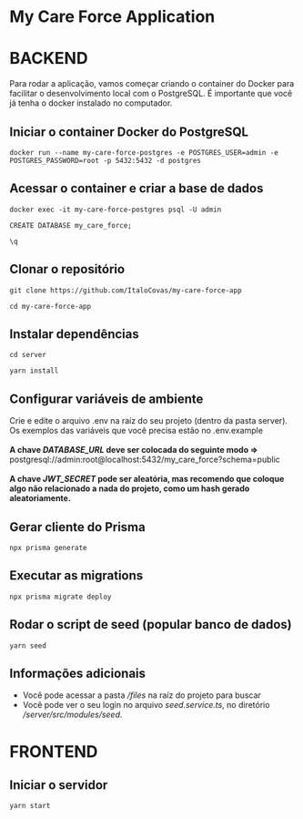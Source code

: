 # My Care Force Application

# BACKEND

Para rodar a aplicação, vamos começar criando o container do Docker para facilitar o desenvolvimento local com o PostgreSQL.
É importante que você já tenha o docker instalado no computador.

## Iniciar o container Docker do PostgreSQL
````
docker run --name my-care-force-postgres -e POSTGRES_USER=admin -e POSTGRES_PASSWORD=root -p 5432:5432 -d postgres
````

## Acessar o container e criar a base de dados
````
docker exec -it my-care-force-postgres psql -U admin
````
````
CREATE DATABASE my_care_force;
````
````
\q
````

## Clonar o repositório
````
git clone https://github.com/ItaloCovas/my-care-force-app
````
````
cd my-care-force-app
````

## Instalar dependências
````
cd server
````
````
yarn install
````

## Configurar variáveis de ambiente
Crie e edite o arquivo .env na raíz do seu projeto (dentro da pasta server). <br/>
Os exemplos das variáveis que você precisa estão no .env.example <br/> <br/>
**A chave *DATABASE_URL* deve ser colocada do seguinte modo =>** postgresql://admin:root@localhost:5432/my_care_force?schema=public  <br/> <br/>
**A chave *JWT_SECRET* pode ser aleatória, mas recomendo que coloque algo não relacionado a nada do projeto, como um hash gerado aleatoriamente.** <br/>

## Gerar cliente do Prisma
````
npx prisma generate
````

## Executar as migrations
````
npx prisma migrate deploy
````

## Rodar o script de seed (popular banco de dados)
````
yarn seed
````

## Informações adicionais
- Você pode acessar a pasta */files* na raíz do projeto para buscar 
- Você pode ver o seu login no arquivo *seed.service.ts*, no diretório */server/src/modules/seed*.

# FRONTEND

## Iniciar o servidor
````
yarn start
````
